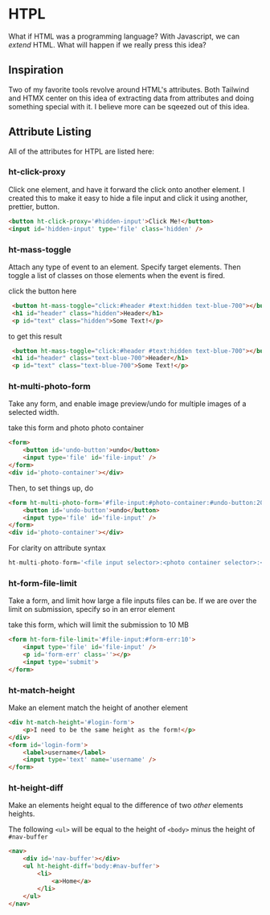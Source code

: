 # HTPL
What if HTML was a programming language? With Javascript, we can *extend* HTML. What will happen if we really press this idea?

## Inspiration
Two of my favorite tools revolve around HTML's attributes. Both Tailwind and HTMX center on this idea of extracting data from attributes and doing something special with it. I believe more can be sqeezed out of this idea.


## Attribute Listing
All of the attributes for HTPL are listed here:

### ht-click-proxy
Click one element, and have it forward the click onto another element. I created this to make it easy to hide a file input and click it using another, prettier, button.
```html
<button ht-click-proxy='#hidden-input'>Click Me!</button>
<input id='hidden-input' type='file' class='hidden' />
```

### ht-mass-toggle
Attach any type of event to an element. Specify target elements. Then toggle a list of classes on those elements when the event is fired.

click the button here
```html
 <button ht-mass-toggle="click:#header #text:hidden text-blue-700"></button>
 <h1 id="header" class="hidden">Header</h1>
 <p id="text" class="hidden">Some Text!</p>
```

to get this result
```html
 <button ht-mass-toggle="click:#header #text:hidden text-blue-700"></button>
 <h1 id="header" class="text-blue-700">Header</h1>
 <p id="text" class="text-blue-700">Some Text!</p>
```


### ht-multi-photo-form
Take any form, and enable image preview/undo for multiple images of a selected width.

take this form and photo photo container
```html
<form>
    <button id='undo-button'>undo</button>
    <input type='file' id='file-input' />
</form>
<div id='photo-container'></div>
```

Then, to set things up, do
```html
<form ht-multi-photo-form='#file-input:#photo-container:#undo-button:200:flex border rounded'>
    <button id='undo-button'>undo</button>
    <input type='file' id='file-input' />
</form>
<div id='photo-container'></div>
```

For clarity on attribute syntax
```python
ht-multi-photo-form='<file input selector>:<photo container selector>:<undo button selector>:<img width>:<css classes which wrap the output images, seperated by spaces>'
```

### ht-form-file-limit
Take a form, and limit how large a file inputs files can be. If we are over the limit on submission, specify so in an error element

take this form, which will limit the submission to 10 MB
```html
<form ht-form-file-limit='#file-input:#form-err:10'>
    <input type='file' id='file-input' />
    <p id='form-err' class=''></p>
    <input type='submit'>
</form>
```

### ht-match-height
Make an element match the height of another element

```html
<div ht-match-height='#login-form'>
    <p>I need to be the same height as the form!</p>
</div>
<form id='login-form'>
    <label>username</label>
    <input type='text' name='username' />
</form>
```

### ht-height-diff
Make an elements height equal to the difference of two *other* elements heights.

The following `<ul>` will be equal to the height of `<body>` minus the height of `#nav-buffer`
```html
<nav>
    <div id='nav-buffer'></div>
    <ul ht-height-diff='body:#nav-buffer'>
        <li>
            <a>Home</a>
        </li>
    </ul>
</nav>
```